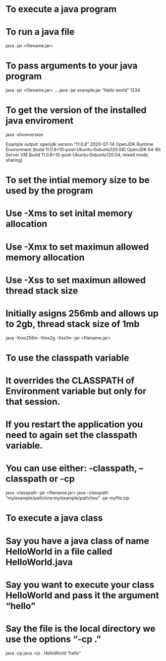 To execute a java program
=========================

To run a java file
==================

java -jar &lt;filename.jar&gt;

To pass arguments to your java program
======================================

java -jar &lt;filename.jar&gt; … java -jar example.jar “Hello world” 1234

To get the version of the installed java enviroment
===================================================

java -showversion

Example output: openjdk version “11.0.8” 2020-07-14 OpenJDK Runtime Environment (build 11.0.8+10-post-Ubuntu-0ubuntu120.04) OpenJDK 64-Bit Server VM (build 11.0.8+10-post-Ubuntu-0ubuntu120.04, mixed mode, sharing)

To set the intial memory size to be used by the program
=======================================================

Use -Xms to set inital memory allocation
========================================

Use -Xmx to set maximun allowed memory allocation
=================================================

Use -Xss to set maximun allowed thread stack size
=================================================

Initially asigns 256mb and allows up to 2gb, thread stack size of 1mb
=====================================================================

java -Xms256m -Xmx2g -Xss1m -jar &lt;filename.jar&gt;

To use the classpath variable
=============================

It overrides the CLASSPATH of Environment variable but only for that session.
=============================================================================

If you restart the application you need to again set the classpath variable.
============================================================================

You can use either: -classpath, –classpath or -cp
=================================================

java -classpath -jar &lt;filename.jar&gt; java -classpath “my/example/path/one:my/example/path/two” -jar myfile.zip

To execute a java class
=======================

Say you have a java class of name HelloWorld in a file called HelloWorld.java
=============================================================================

Say you want to execute your class HelloWorld and pass it the argument “hello”
==============================================================================

Say the file is the local directory we use the options “-cp .”
==============================================================

java -cp java -cp . HelloWorld “hello”

